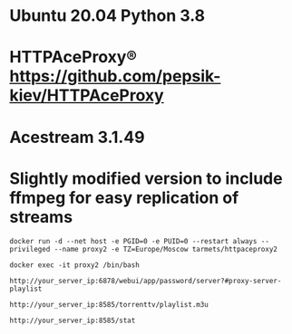 # Ubuntu 20.04 Python 3.8
# HTTPAceProxy® https://github.com/pepsik-kiev/HTTPAceProxy
# Acestream 3.1.49

# Slightly modified version to include ffmpeg for easy replication of streams

`docker run -d --net host -e PGID=0 -e PUID=0 --restart always --privileged --name proxy2 -e TZ=Europe/Moscow tarmets/httpaceproxy2`

`docker exec -it proxy2 /bin/bash`

`http://your_server_ip:6878/webui/app/password/server?#proxy-server-playlist`


`http://your_server_ip:8585/torrenttv/playlist.m3u`


`http://your_server_ip:8585/stat`

